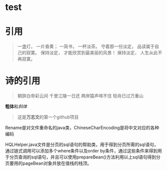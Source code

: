 # test
# 引用
> 一盏灯， 一片昏黄； 一简书， 一杯淡茶。 守着那一份淡定， 品读属于自己的寂寞。 保持淡定， 才能欣赏到最美丽的风景！ 保持淡定， 人生从此不再寂寞。

# 诗的引用
> 朝辞白帝彩云间
> 千里江陵一日还
> 两岸猿声啼不住
> 轻舟已过万重山

**粗体**和*斜体*
> 这是**万志文**的第一个*github*项目

Rename是对文件重命名的java类，ChineseCharEncoding是将中文对应的各种编码

HQLHelper.java文件是分页的sql语句的帮助类，用于得到分页所需的sql语句，通过链式调用可以添加多个where条件以及order by条件，通过这些条件来得到用于分页查询的sql语句，并且可以使用prepareBean()方法利用以上sql语句得到分页要用的pageBean对象并放在值栈的栈顶。


